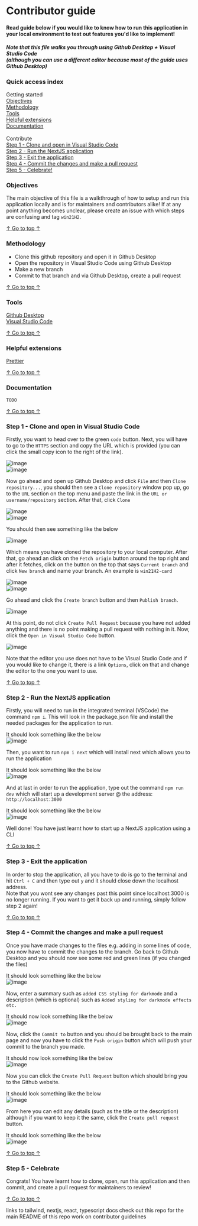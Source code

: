 # Contributor guide

#### Read guide below if you would like to know how to run this application in your local environment to test out features you'd like to implement!

##### Note that this file walks you through using Github Desktop + Visual Studio Code<br> (although you can use a different editor because most of the guide uses Github Desktop)

### Quick access index

Getting started<br>
[Objectives](#objectives)<br>
[Methodology](#methodology)<br>
[Tools](#tools)<br>
[Helpful extensions](#helpful-extensions)<br>
[Documentation](#documentation)<br><br>
Contribute<br>
[Step 1 - Clone and open in Visual Studio Code](#step-1---clone-and-open-in-visual-studio-code)<br>
[Step 2 - Run the NextJS application](#step-2---run-the-nextjs-application)<br>
[Step 3 - Exit the application](#step-3---exit-the-application)<br>
[Step 4 - Commit the changes and make a pull request](#step-4---commit-the-changes-and-make-a-pull-request)<br>
[Step 5 - Celebrate!](#step-5---celebrate)<br>

### Objectives

The main objective of this file is a walkthrough of how to setup and run this application locally and is for maintainers and contributors alike! If at any point anything becomes unclear, please create an issue with which steps are confusing and tag `win21H2`.

[↑ Go to top ↑](#quick-access-index)

### Methodology

  - Clone this github repository and open it in Github Desktop
  - Open the repository in Visual Studio Code using Github Desktop
  - Make a new branch
  - Commit to that branch and via Github Desktop, create a pull request

[↑ Go to top ↑](#quick-access-index)

### Tools

<a href="https://desktop.github.com/" target="_blank">Github Desktop</a><br>
<a href="https://code.visualstudio.com/download" target="_blank">Visual Studio Code</a>

[↑ Go to top ↑](#quick-access-index)

### Helpful extensions

<a href="https://prettier.io/docs/en/editors.html">Prettier</a>

[↑ Go to top ↑](#quick-access-index)

### Documentation

`TODO`

[↑ Go to top ↑](#quick-access-index)

### Step 1 - Clone and open in Visual Studio Code

Firstly, you want to head over to the green `code` button. Next, you will have to go to the `HTTPS` section and copy the URL which is provided (you can click the small copy icon to the right of the link).<br>

![image](https://user-images.githubusercontent.com/92825997/183276666-7376fc2e-547a-43b6-9296-bc92873b0e26.png)<br>
![image](https://user-images.githubusercontent.com/92825997/183276677-4263f38a-4496-4cf3-810d-38cf5c78dfd9.png)<br>

Now go ahead and open up Github Desktop and click `File` and then `Clone repository...`, you should then see a `Clone repository` window pop up, go to the `URL` section on the top menu and paste the link in the `URL or username/repository` section. After that, click `Clone`<br>

![image](https://user-images.githubusercontent.com/92825997/183276696-90dc6901-5826-45fd-aefe-fe4bd008909d.png)<br>
![image](https://user-images.githubusercontent.com/92825997/183276716-f2f3eed9-43fd-47d2-bfb8-4e2c42afc5d2.png)<br>

You should then see something like the below

![image](https://user-images.githubusercontent.com/92825997/183300233-1ebceef9-47af-4bf3-b7ba-ad63a3f0a71d.png)<br>

Which means you have cloned the repository to your local computer. After that, go ahead an click on the `Fetch origin` button around the top right and after it fetches, click on the button on the top that says `Current branch` and click `New branch` and name your branch. An example is `win21H2-card`<br>

![image](https://user-images.githubusercontent.com/92825997/183300444-610a1798-52f3-4ce8-b7b1-2fb82e41d502.png)<br>
![image](https://user-images.githubusercontent.com/92825997/183300513-796c711d-8941-414b-9701-92d33e424795.png)<br>

Go ahead and click the `Create branch` button and then `Publish branch`.<br>

![image](https://user-images.githubusercontent.com/92825997/183300566-62bd1bef-837e-476f-8812-7b779bd2dc1f.png)<br>

At this point, do not click `Create Pull Request` because you have not added anything and there is no point making a pull request with nothing in it. Now, click the `Open in Visual Studio Code` button.<br>

![image](https://user-images.githubusercontent.com/92825997/183300703-4bb2a869-d471-412f-b0f3-54e15ee8128e.png)<br>

Note that the editor you use does not have to be Visual Studio Code and if you would like to change it, there is a link `Options`, click on that and change the editor to the one you want to use.

[↑ Go to top ↑](#quick-access-index)

### Step 2 - Run the NextJS application

Firstly, you will need to run in the integrated terminal (VSCode) the command `npm i`. This will look in the package.json file and install the needed packages for the application to run.<br>

It should look something like the below<br>
![image](https://user-images.githubusercontent.com/92825997/183319872-6de5590c-5d15-4a18-ab76-3e0ce64c0beb.png)<br>

Then, you want to run `npm i next` which will install next which allows you to run the application<br>

It should look something like the below<br>
![image](https://user-images.githubusercontent.com/92825997/183319960-a2eeb5b2-934b-4283-a31e-fde66f4c8bec.png)<br>

And at last in order to run the application, type out the command `npm run dev` which will start up a development server @ the address: `http://localhost:3000`<br>

It should look something like the below<br>
![image](https://user-images.githubusercontent.com/92825997/183320111-aead1cae-b5ca-4f54-a895-6b5513f0eb0b.png)<br>

Well done! You have just learnt how to start up a NextJS application using a CLI

[↑ Go to top ↑](#quick-access-index)

### Step 3 - Exit the application

In order to stop the application, all you have to do is go to the terminal and hit `Ctrl + C` and then type out `y` and it should close down the localhost address. <br>Note that you wont see any changes past this point since localhost:3000 is no longer running. If you want to get it back up and running, simply follow step 2 again!

[↑ Go to top ↑](#quick-access-index)

### Step 4 - Commit the changes and make a pull request

Once you have made changes to the files e.g. adding in some lines of code, you now have to commit the changes to the branch. Go back to Github Desktop and you should now see some red and green lines (if you changed the files) 

It should look something like the below<br>
![image](https://user-images.githubusercontent.com/92825997/183320451-477b5000-a035-47e0-9a49-6e345df62c48.png)<br>

Now, enter a summary such as `added CSS styling for darkmode` and a description (which is optional) such as `Added styling for darkmode effects etc.`

It should now look something like the below<br>
![image](https://user-images.githubusercontent.com/92825997/183320575-6df47641-9d07-465d-980e-afa248edc346.png)<br>

Now, click the `Commit to` button and you should be brought back to the main page and now you have to click the `Push origin` button which will push your commit to the branch you made.

It should now look something like the below<br>
![image](https://user-images.githubusercontent.com/92825997/183320726-423fc72d-8aee-4ae2-b6f6-a9de2c62c647.png)<br>

Now you can click the `Create Pull Request` button which should bring you to the Github website. 

It should look something like the below<br>
![image](https://user-images.githubusercontent.com/92825997/183320867-c6d06b9a-1417-4081-8548-35bd89cfc993.png)<br>

From here you can edit any details (such as the title or the description) although if you want to keep it the same, click the `Create pull request` button.  

It should look something like the below<br>
![image](https://user-images.githubusercontent.com/92825997/183321006-cde98c8a-7665-4d71-a23f-93644d49304a.png)<br>

[↑ Go to top ↑](#quick-access-index)

### Step 5 - Celebrate

Congrats! You have learnt how to clone, open, run this application and then commit, and create a pull request for maintainers to review!

[↑ Go to top ↑](#quick-access-index)

links to tailwind, nextjs, react, typescript docs
check out this repo for the main README of this repo
work on contributor guidelines

